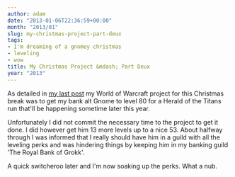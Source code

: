 ```yaml
---
author: adam
date: "2013-01-06T22:36:59+00:00"
month: "2013/01"
slug: my-christmas-project-part-deux
tags:
- I'm dreaming of a gnomey christmas
- leveling
- wow
title: My Christmas Project &mdash; Part Deux
year: "2013"
---
```


As detailed in [my last post](http://realmenweardress.es/2012/12/my-christmas-project/ "My Christmas Project") my World of Warcraft project for this Christmas break was to get my bank alt Gnome to level 80 for a Herald of the Titans run that'll be happening sometime later this year.

Unfortunately I did not commit the necessary time to the project to get it done. I did however get him 13 more levels up to a nice 53. About halfway through I was informed that I really should have him in a guild with all the leveling perks and was hindering things by keeping him in my banking guild 'The Royal Bank of Grokk'.

A quick switcheroo later and I'm now soaking up the perks. What a nub.